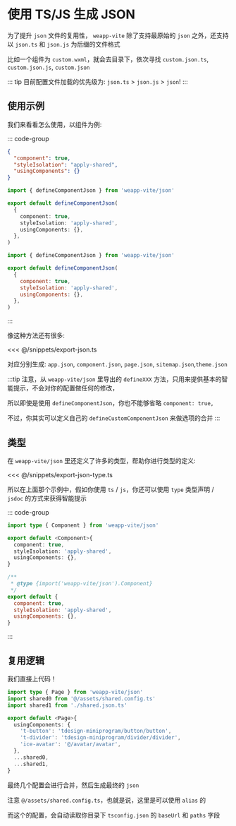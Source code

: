 # 使用 TS/JS 生成 JSON

为了提升 `json` 文件的复用性， `weapp-vite` 除了支持最原始的 `json` 之外，还支持以 `json.ts` 和 `json.js` 为后缀的文件格式

比如一个组件为 `custom.wxml`，就会去目录下，依次寻找 `custom.json.ts`, `custom.json.js`, `custom.json`

::: tip
目前配置文件加载的优先级为: `json.ts` > `json.js` > `json`!
:::

## 使用示例

我们来看看怎么使用，以组件为例:

::: code-group

```json [navigation-bar.json]
{
  "component": true,
  "styleIsolation": "apply-shared",
  "usingComponents": {}
}
```

```ts [navigation-bar.ts]
import { defineComponentJson } from 'weapp-vite/json'

export default defineComponentJson(
  {
    component: true,
    styleIsolation: 'apply-shared',
    usingComponents: {},
  },
)
```

```js [navigation-bar.js]
import { defineComponentJson } from 'weapp-vite/json'

export default defineComponentJson(
  {
    component: true,
    styleIsolation: 'apply-shared',
    usingComponents: {},
  },
)
```

:::

像这种方法还有很多:

<<< @/snippets/export-json.ts

对应分别生成: `app.json`, `component.json`, `page.json`, `sitemap.json`,`theme.json`

:::tip
注意，从 `weapp-vite/json` 里导出的 `defineXXX` 方法，只用来提供基本的智能提示，不会对你的配置做任何的修改，

所以即使是使用 `defineComponentJson`，你也不能够省略 `component: true,`

不过，你其实可以定义自己的 `defineCustomComponentJson` 来做选项的合并
:::

## 类型

在 `weapp-vite/json` 里还定义了许多的类型，帮助你进行类型的定义:

<<< @/snippets/export-json-type.ts

所以在上面那个示例中，假如你使用 `ts` / `js`，你还可以使用 `type` 类型声明 / `jsdoc` 的方式来获得智能提示

::: code-group

```ts [navigation-bar.ts]
import type { Component } from 'weapp-vite/json'

export default <Component>{
  component: true,
  styleIsolation: 'apply-shared',
  usingComponents: {},
}
```

```js [navigation-bar.js]
/**
 * @type {import('weapp-vite/json').Component}
 */
export default {
  component: true,
  styleIsolation: 'apply-shared',
  usingComponents: {},
}
```

:::

## 复用逻辑

我们直接上代码！

```ts
import type { Page } from 'weapp-vite/json'
import shared0 from '@/assets/shared.config.ts'
import shared1 from './shared.json.ts'

export default <Page>{
  usingComponents: {
    't-button': 'tdesign-miniprogram/button/button',
    't-divider': 'tdesign-miniprogram/divider/divider',
    'ice-avatar': '@/avatar/avatar',
  },
  ...shared0,
  ...shared1,
}
```

最终几个配置会进行合并，然后生成最终的 `json`

注意 `@/assets/shared.config.ts`，也就是说，这里是可以使用 `alias` 的

而这个的配置，会自动读取你目录下 `tsconfig.json` 的 `baseUrl` 和 `paths` 字段
